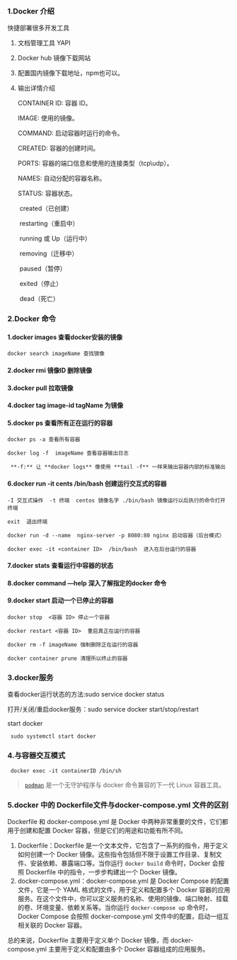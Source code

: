 ### 1.Docker 介绍

快捷部署很多开发工具

1. 文档管理工具 YAPI

2. Docker hub 镜像下载网站

3. 配置国内镜像下载地址，npm也可以。

4. 输出详情介绍

     CONTAINER ID: 容器 ID。

     IMAGE: 使用的镜像。

     COMMAND: 启动容器时运行的命令。

     CREATED: 容器的创建时间。

     PORTS: 容器的端口信息和使用的连接类型（tcp\udp）。

     NAMES: 自动分配的容器名称。

     STATUS: 容器状态。

   

   ​     created（已创建）

   ​     restarting（重启中）

   ​     running 或 Up（运行中）

   ​     removing（迁移中）

   ​     paused（暂停）

   ​     exited（停止）

   ​     dead（死亡）

### 2.Docker 命令

#### 1.docker images 查看docker安装的镜像

  	docker search imageName 查找镜像

#### 2.docker rmi 镜像ID 删除镜像

#### 3.docker pull 拉取镜像

#### 4.docker tag image-id tagName 为镜像

#### 5.docker ps 查看所有正在运行的容器

  	docker ps -a 查看所有容器
  	
  	docker log -f  imageName 查看容器输出日志
  	
  	 **-f:** 让 **docker logs** 像使用 **tail -f** 一样来输出容器内部的标准输出

#### 6.docker run -it cents /bin/bash 创建运行交互式的容器

   	-I 交互式操作  -t 终端  centos 镜像名字 ./bin/bash 镜像运行以后执行的命令打开终端
   	
   	exit  退出终端
   	
   	docker run -d --name  nginx-server -p 8080:80 nginx 启动容器（后台模式）
   	
   	docker exec -it <container ID>  /bin/bash  进入在后台运行的容器

#### 7.docker stats 查看运行中容器的状态

#### 8.docker command —help 深入了解指定的docker 命令

#### 9.docker start 启动一个已停止的容器

  	docker stop  <容器 ID> 停止一个容器
  	
  	docker restart <容器 ID>  重启真正在运行的容器
  	
  	docker rm -f imageName 强制删除正在运行的容器
  	
  	docker container prune 清理所以终止的容器

### 3.docker服务

查看docker运行状态的方法:sudo service docker status  

打开/关闭/重启docker服务：sudo service docker start/stop/restart  

start docker

` sudo systemctl start docker`

### 4.与容器交互模式

` docker exec -it containerID /bin/sh`

> [`podman`](https://github.com/containers/podman) 是一个无守护程序与 docker 命令兼容的下一代 Linux 容器工具。

### 5.docker 中的 Dockerfile文件与docker-compose.yml 文件的区别

Dockerfile 和 docker-compose.yml 是 Docker 中两种非常重要的文件，它们都用于创建和配置 Docker 容器，但是它们的用途和功能有所不同。

1. Dockerfile：Dockerfile 是一个文本文件，它包含了一系列的指令，用于定义如何创建一个 Docker 镜像。这些指令包括但不限于设置工作目录、复制文件、安装依赖、暴露端口等。当你运行 `docker build` 命令时，Docker 会按照 Dockerfile 中的指令，一步步构建出一个 Docker 镜像。
2. docker-compose.yml：docker-compose.yml 是 Docker Compose 的配置文件，它是一个 YAML 格式的文件，用于定义和配置多个 Docker 容器的应用服务。在这个文件中，你可以定义服务的名称、使用的镜像、端口映射、挂载的卷、环境变量、依赖关系等。当你运行 `docker-compose up` 命令时，Docker Compose 会按照 docker-compose.yml 文件中的配置，启动一组互相关联的 Docker 容器。

总的来说，Dockerfile 主要用于定义单个 Docker 镜像，而 docker-compose.yml 主要用于定义和配置由多个 Docker 容器组成的应用服务。
